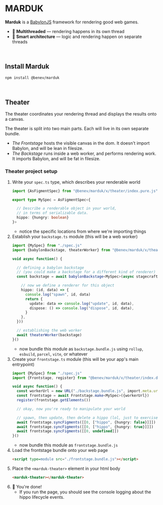 
# MARDUK

**Marduk** is a [BabylonJS](https://www.babylonjs.com/) framework for rendering good web games.
- 🧵 **Multithreaded** — rendering happens in its own thread
- 🎳 **Smart architecture** — logic and rendering happen on separate threads

<br/>

## Install Marduk

```sh
npm install @benev/marduk
```

<br/>

## Theater

The theater coordinates your rendering thread and displays the results onto a canvas.

The theater is split into two main parts. Each will live in its own separate bundle.
- *The Frontstage* hosts the visible canvas in the dom. It doesn't import Babylon, and will be lean in filesize.
- *The Backstage* runs inside a web worker, and performs rendering work. It imports Babylon, and will be fat in filesize.

### Theater project setup
1. Write your `spec.ts` type, which describes your renderable world
    ```ts
    import {AsFigmentSpec} from "@benev/marduk/x/theater/index.pure.js"

    export type MySpec = AsFigmentSpec<{

      // Describe a renderable object in your world,
      // in terms of serializable data.
      hippo: {hungry: boolean}
    }>
    ```
    - notice the specific locations from where we're importing things
1. Establish your `backstage.ts` module (this will be a web worker)
    ```ts
    import {MySpec} from "./spec.js"
    import {babylonBackstage, theaterWorker} from "@benev/marduk/x/theater/index.babylon.js"

    void async function() {

      // defining a babylon backstage
      // (you could make a backstage for a different kind of renderer)
      const backstage = await babylonBackstage<MySpec>(async stagecraft => ({

        // now we define a renderer for this object
        hippo: (id, data) => {
          console.log("spawn", id, data)
          return {
            update: data => console.log("update", id, data),
            dispose: () => console.log("dispose", id, data),
          }
        },
      }))

      // establishing the web worker
      await theaterWorker(backstage)
    }()
    ```
    - now bundle this module as `backstage.bundle.js` using `rollup`, `esbuild`, `parcel`, `vite`, or whatever
1. Create your `frontstage.ts` module (this will be your app's main entrypoint)
    ```ts
    import {MySpec} from "./spec.js"
    import {Frontstage, register} from "@benev/marduk/x/theater/index.dom.js"

    void async function() {
      const workerUrl = new URL("./backstage.bundle.js", import.meta.url)
      const frontstage = await Frontstage.make<MySpec>({workerUrl})
      register(frontstage.getElements())

      // okay, now you're ready to manipulate your world

      // spawn, then update, then delete a hippo (lol, just to exercise the full lifecycle)
      await frontstage.syncFigments([[0, ["hippo", {hungry: false}]]])
      await frontstage.syncFigments([[0, ["hippo", {hungry: true}]]])
      await frontstage.syncFigments([[0, undefined]])
    }()
    ```
    - now bundle this module as `frontstage.bundle.js`
1. Load the frontstage bundle onto your web page
    ```html
    <script type=module src="./frontstage.bundle.js"></script>
    ```
1. Place the `<marduk-theater>` element in your html body
    ```html
    <marduk-theater></marduk-theater>
    ```
1. 🎉 You're done!
    - If you run the page, you should see the console logging about the hippo lifecycle events.

